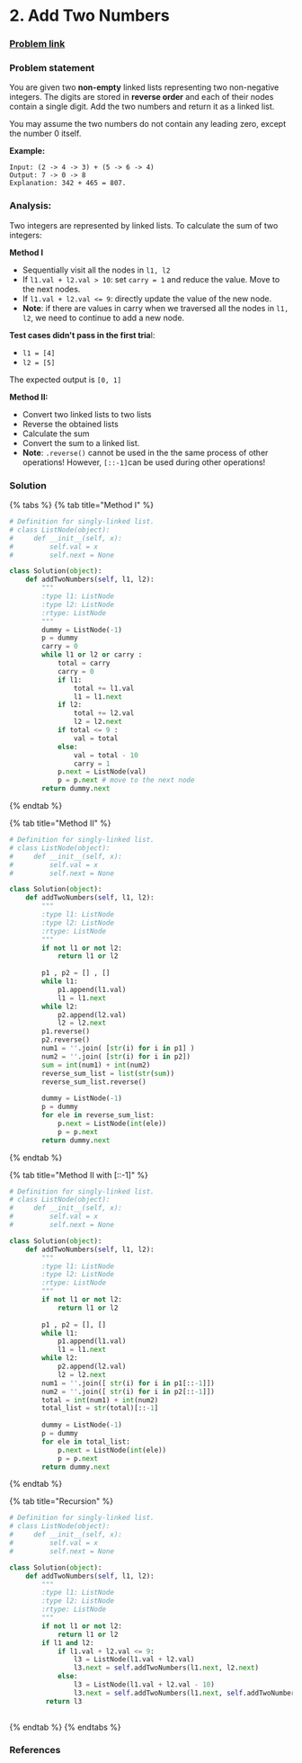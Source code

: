 # 2. Add Two Numbers

### [Problem link](https://leetcode.com/problems/add-two-numbers/)

### Problem statement

You are given two **non-empty** linked lists representing two non-negative integers. The digits are stored in **reverse order** and each of their nodes contain a single digit. Add the two numbers and return it as a linked list.

You may assume the two numbers do not contain any leading zero, except the number 0 itself.

**Example:**

```text
Input: (2 -> 4 -> 3) + (5 -> 6 -> 4)
Output: 7 -> 0 -> 8
Explanation: 342 + 465 = 807.
```

### Analysis:

Two integers are represented by linked lists. To calculate the sum of two integers:

**Method I**

* Sequentially visit all the nodes in `l1, l2` 
* If `l1.val + l2.val > 10`: set `carry = 1`  and reduce the value. Move to the next nodes. 
* If `l1.val + l2.val <= 9`: directly update the value of the new node.
* **Note**: if there are values in carry when we traversed all the nodes in `l1, l2`, we need to continue to add a new node.

**Test cases didn't pass in the first tria**l:  

* `l1 = [4]`
* `l2 = [5]`

The expected output is `[0, 1]`

**Method II:**

* Convert two linked lists to two lists
* Reverse the obtained lists
* Calculate the sum
* Convert the sum to a linked list.
* **Note**: `.reverse()`  cannot be used in the the same process of other operations! However, `[::-1]`can be used during other operations!

###  Solution

{% tabs %}
{% tab title="Method I" %}
```python
# Definition for singly-linked list.
# class ListNode(object):
#     def __init__(self, x):
#         self.val = x
#         self.next = None

class Solution(object):
    def addTwoNumbers(self, l1, l2):
        """
        :type l1: ListNode
        :type l2: ListNode
        :rtype: ListNode
        """
        dummy = ListNode(-1)
        p = dummy
        carry = 0
        while l1 or l2 or carry :
            total = carry
            carry = 0
            if l1: 
                total += l1.val
                l1 = l1.next
            if l2:
                total += l2.val
                l2 = l2.next
            if total <= 9 :
                val = total
            else:
                val = total - 10
                carry = 1
            p.next = ListNode(val) 
            p = p.next # move to the next node
        return dummy.next 
```
{% endtab %}

{% tab title="Method II" %}
```python
# Definition for singly-linked list.
# class ListNode(object):
#     def __init__(self, x):
#         self.val = x
#         self.next = None

class Solution(object):
    def addTwoNumbers(self, l1, l2):
        """
        :type l1: ListNode
        :type l2: ListNode
        :rtype: ListNode
        """
        if not l1 or not l2:
            return l1 or l2
        
        p1 , p2 = [] , []
        while l1:
            p1.append(l1.val)
            l1 = l1.next
        while l2:
            p2.append(l2.val)
            l2 = l2.next
        p1.reverse()
        p2.reverse()
        num1 = ''.join( [str(i) for i in p1] )
        num2 = ''.join( [str(i) for i in p2])
        sum = int(num1) + int(num2)
        reverse_sum_list = list(str(sum))
        reverse_sum_list.reverse()
        
        dummy = ListNode(-1)
        p = dummy
        for ele in reverse_sum_list:
            p.next = ListNode(int(ele))
            p = p.next
        return dummy.next
```
{% endtab %}

{% tab title="Method II with \[::-1\]" %}
```python
# Definition for singly-linked list.
# class ListNode(object):
#     def __init__(self, x):
#         self.val = x
#         self.next = None

class Solution(object):
    def addTwoNumbers(self, l1, l2):
        """
        :type l1: ListNode
        :type l2: ListNode
        :rtype: ListNode
        """
        if not l1 or not l2:
            return l1 or l2
            
        p1 , p2 = [], []
        while l1:
            p1.append(l1.val)
            l1 = l1.next
        while l2:
            p2.append(l2.val)
            l2 = l2.next
        num1 = ''.join([ str(i) for i in p1[::-1]])
        num2 = ''.join([ str(i) for i in p2[::-1]])
        total = int(num1) + int(num2)
        total_list = str(total)[::-1]
        
        dummy = ListNode(-1)
        p = dummy
        for ele in total_list:
            p.next = ListNode(int(ele))
            p = p.next
        return dummy.next
```
{% endtab %}

{% tab title="Recursion" %}
```python
# Definition for singly-linked list.
# class ListNode(object):
#     def __init__(self, x):
#         self.val = x
#         self.next = None

class Solution(object):
    def addTwoNumbers(self, l1, l2):
        """
        :type l1: ListNode
        :type l2: ListNode
        :rtype: ListNode
        """
        if not l1 or not l2:
            return l1 or l2
        if l1 and l2:
            if l1.val + l2.val <= 9:
                l3 = ListNode(l1.val + l2.val)
                l3.next = self.addTwoNumbers(l1.next, l2.next)
            else:
                l3 = ListNode(l1.val + l2.val - 10)
                l3.next = self.addTwoNumbers(l1.next, self.addTwoNumbers(l2.next, ListNode(1)))
         return l3
  
```
{% endtab %}
{% endtabs %}

### References





